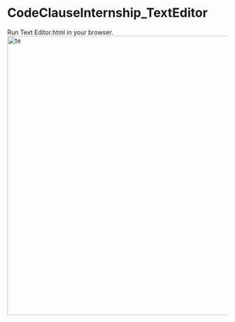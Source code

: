 # CodeClauseInternship_TextEditor
Run Text Editor.html in your browser.
<img width="638" alt="te" src="https://github.com/sumairaawan98/CodeClauseInternship_TextEditor/assets/60813545/ceb1f1d9-4325-4b31-9ae9-1b0e4de4ed39">

